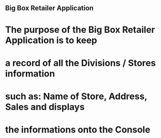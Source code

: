 ## Big Box Retailer Application

# The purpose of the Big Box Retailer Application is to keep
# a record of all the Divisions / Stores information
# such as: Name of Store, Address, Sales and displays
# the informations onto the Console
